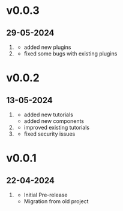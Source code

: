 # v0.0.3
##  29-05-2024

1. [](#new)
	  * added new plugins
1. [](#improved)
	  * fixed some bugs with existing plugins

# v0.0.2
##  13-05-2024

1. [](#new)
	  * added new tutorials
	  * added new components
1. [](#improved)
	  * improved existing tutorials
1. [](#bugfix)
	  * fixed security issues

# v0.0.1
##  22-04-2024

1. [](#new)
	  * Initial Pre-release
    * Migration from old project
